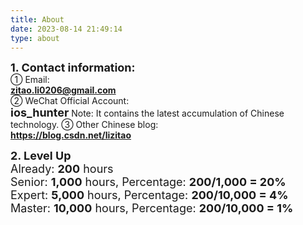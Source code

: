```yaml
---
title: About
date: 2023-08-14 21:49:14
type: about
---
```


<font size=4>**1. Contact information:**</font>     
① Email:    
**zitao.li0206@gmail.com**   
② WeChat Official Account:    
<font size=4>**ios_hunter**</font>
Note: It contains the latest accumulation of Chinese technology.
③ Other Chinese blog:    
**https://blog.csdn.net/lizitao**  
<!--Or you can scan with WeChat directly:     -->
<!--<image src="images/qrcode.bmp">  -->



<font size=4>**2. Level Up**</font>  
<font size=4>Already: **200** hours</font>  
<font size=4>Senior: **1,000** hours, Percentage: **200/1,000 = 20%**</font>        
<font size=4>Expert: **5,000** hours, Percentage: **200/10,000 = 4%**</font>         
<font size=4>Master: **10,000** hours, Percentage: **200/10,000 = 1%**</font>     




